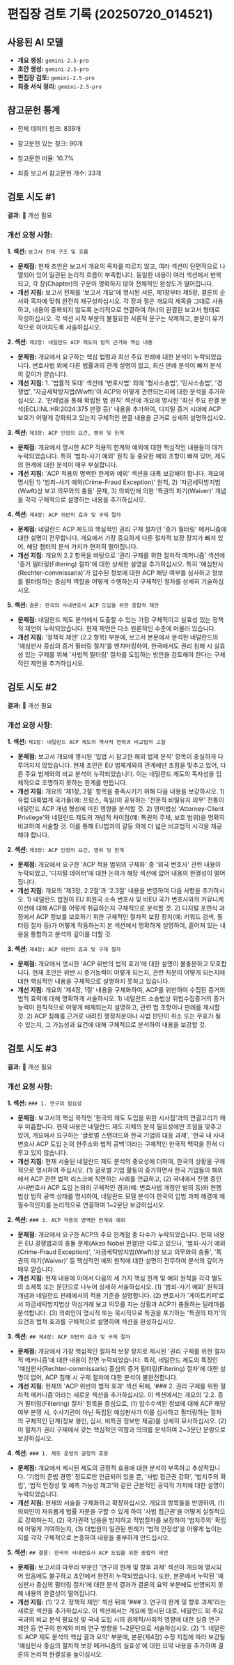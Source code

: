 # 편집장 검토 기록 (20250720_014521)

## 사용된 AI 모델

- **개요 생성:** `gemini-2.5-pro`
- **초안 생성:** `gemini-2.5-pro`
- **편집장 검토:** `gemini-2.5-pro`
- **최종 서식 정리:** `gemini-2.5-pro`

## 참고문헌 통계

- 전체 데이터 청크: 839개
- 참고문헌 있는 청크: 90개
- 참고문헌 비율: 10.7%

- 최종 보고서 참고문헌 개수: 33개

## 검토 시도 #1

**결과:** 🔴 개선 필요

### 개선 요청 사항:

**1. 섹션:** `보고서 전체 구조 및 흐름`
   - **문제점:** 현재 초안은 보고서 개요의 목차를 따르지 않고, 여러 섹션이 단편적으로 나열되어 있어 일관된 논리적 흐름이 부족합니다. 동일한 내용이 여러 섹션에서 반복되고, 각 장(Chapter)의 구분이 명확하지 않아 전체적인 완성도가 떨어집니다.
   - **개선 지침:** 보고서 전체를 '보고서 개요'에 명시된 서론, 제1장부터 제5장, 결론의 순서와 목차에 맞춰 완전히 재구성하십시오. 각 장과 절은 개요의 제목을 그대로 사용하고, 내용이 중복되지 않도록 논리적으로 연결하여 하나의 완결된 보고서 형태로 작성하십시오. 각 섹션 시작 부분의 불필요한 서론적 문구는 삭제하고, 본문이 유기적으로 이어지도록 서술하십시오.

**2. 섹션:** `제2장: 네덜란드 ACP 제도의 법적 근거와 핵심 내용`
   - **문제점:** 개요에서 요구하는 핵심 법령과 최신 주요 판례에 대한 분석이 누락되었습니다. 변호사법 외에 다른 법률과의 관계 설명이 없고, 최신 판례 분석이 빠져 분석의 깊이가 얕습니다.
   - **개선 지침:** 1. '법률적 토대' 섹션에 '변호사법' 외에 '형사소송법', '민사소송법', '경쟁법', '자금세탁방지법(Wwft)'이 ACP와 어떻게 관련되는지에 대한 분석을 추가하십시오. 2. '판례법을 통해 확립된 법 원칙' 섹션에 개요에 명시된 '최신 주요 판결 분석(ECLI:NL:HR:2024:375 판결 등)' 내용을 추가하여, 디지털 증거 시대에 ACP 보호가 어떻게 강화되고 있는지 구체적인 판결 내용을 근거로 상세히 설명하십시오.

**3. 섹션:** `제3장: ACP 인정의 요건, 범위 및 한계`
   - **문제점:** 개요에서 명시한 ACP 적용의 한계와 예외에 대한 핵심적인 내용들이 대거 누락되었습니다. 특히 '범죄-사기 예외' 원칙 등 중요한 예외 조항이 빠져 있어, 제도의 한계에 대한 분석이 매우 부실합니다.
   - **개선 지침:** 'ACP 적용의 명백한 한계와 예외' 섹션을 대폭 보강해야 합니다. 개요에 명시된 1) '범죄-사기 예외(Crime-Fraud Exception)' 원칙, 2) '자금세탁방지법(Wwft)상 보고 의무와의 충돌' 문제, 3) 의뢰인에 의한 '특권의 파기(Waiver)' 개념을 각각 구체적으로 설명하는 내용을 추가하십시오.

**4. 섹션:** `제4장: ACP 위반의 효과 및 구제 절차`
   - **문제점:** 네덜란드 ACP 제도의 핵심적인 권리 구제 절차인 '증거 필터링' 메커니즘에 대한 설명이 전무합니다. 개요에서 가장 중요하게 다룬 절차적 보장 장치가 빠져 있어, 해당 챕터의 분석 가치가 현저히 떨어집니다.
   - **개선 지침:** 개요의 2.2 항목을 바탕으로 '권리 구제를 위한 절차적 메커니즘' 섹션에 '증거 필터링(Filtering) 절차'에 대한 상세한 설명을 추가하십시오. 특히 '예심판사(Rechter-commissaris)'가 압수된 정보에 대한 ACP 해당 여부를 심사하고 정보를 필터링하는 중심적 역할을 어떻게 수행하는지 구체적인 절차를 상세히 기술하십시오.

**5. 섹션:** `결론: 한국의 사내변호사 ACP 도입을 위한 종합적 제언`
   - **문제점:** 네덜란드 제도 분석에서 도출할 수 있는 가장 구체적이고 실효성 있는 정책적 제언이 누락되었습니다. 현재 제언은 다소 원론적인 수준에 머물러 있습니다.
   - **개선 지침:** '정책적 제언' (2.2 항목) 부분에, 보고서 본문에서 분석한 네덜란드의 '예심판사 중심의 증거 필터링 절차'를 벤치마킹하여, 한국에서도 권리 침해 시 실효성 있는 구제를 위해 '사법적 필터링' 절차를 도입하는 방안을 검토해야 한다는 구체적인 제언을 추가하십시오.

## 검토 시도 #2

**결과:** 🔴 개선 필요

### 개선 요청 사항:

**1. 섹션:** `제1장: 네덜란드 ACP 제도의 역사적 연혁과 비교법적 고찰`
   - **문제점:** 보고서 개요에 명시된 '입법 시 참고한 해외 법제 분석' 항목이 충실하게 다루어지지 않았습니다. 현재 초안은 EU 법체계와의 관계에만 초점을 맞추고 있어, 다른 주요 법계와의 비교 분석이 누락되었습니다. 이는 네덜란드 제도의 독자성을 입체적으로 조명하지 못하는 한계를 만듭니다.
   - **개선 지침:** 개요의 '제1장, 2절' 항목을 충족시키기 위해 다음 내용을 보강하시오. 1) 유럽 대륙법계 국가들(예: 프랑스, 독일)이 공유하는 '전문직 비밀유지 의무' 전통이 네덜란드 ACP 개념 형성에 미친 영향을 분석할 것. 2) 영미법상 'Attorney-Client Privilege'와 네덜란드 제도의 개념적 차이점(예: 특권의 주체, 보호 범위)을 명확히 비교하여 서술할 것. 이를 통해 EU법과의 갈등 외에 더 넓은 비교법적 시각을 제공해야 합니다.

**2. 섹션:** `제3장: ACP 인정의 요건, 범위 및 한계`
   - **문제점:** 개요에서 요구한 'ACP 적용 범위의 구체화' 중 '외국 변호사' 관련 내용이 누락되었고, '디지털 데이터'에 대한 논의가 해당 섹션에 없어 내용의 완결성이 떨어집니다.
   - **개선 지침:** 개요의 '제3장, 2.2절'과 '2.3절' 내용을 반영하여 다음 사항을 추가하시오. 1) 네덜란드 법원이 EU 회원국 소속 변호사 및 비EU 국가 변호사와의 커뮤니케이션에 대해 ACP를 어떻게 취급하는지 구체적으로 분석할 것. 2) 디지털 포렌식 과정에서 ACP 정보를 보호하기 위한 구체적인 절차적 보장 장치(예: 키워드 검색, 필터링 절차 등)가 어떻게 작동하는지 본 섹션에서 명확하게 설명하여, 흩어져 있는 내용을 통합하고 분석의 깊이를 더할 것.

**3. 섹션:** `제4장: ACP 위반의 효과 및 구제 절차`
   - **문제점:** 개요에서 명시한 'ACP 위반의 법적 효과'에 대한 설명이 불충분하고 모호합니다. 현재 초안은 위반 시 증거능력이 어떻게 되는지, 관련 처분이 어떻게 되는지에 대한 핵심적인 내용을 구체적으로 설명하지 못하고 있습니다.
   - **개선 지침:** 개요의 '제4장, 1절' 내용을 구체화하여, ACP를 위반하여 수집된 증거의 법적 효력에 대해 명확하게 서술하시오. 1) 네덜란드 소송법상 위법수집증거의 증거능력이 원칙적으로 어떻게 배제되는지 설명하고, 관련 법 조항이나 판례를 제시할 것. 2) ACP 침해를 근거로 내려진 행정처분이나 사법 판단이 취소 또는 무효가 될 수 있는지, 그 가능성과 요건에 대해 구체적으로 분석하여 내용을 보강할 것.

## 검토 시도 #3

**결과:** 🔴 개선 필요

### 개선 요청 사항:

**1. 섹션:** `### 1. 연구의 필요성`
   - **문제점:** 보고서의 핵심 목적인 '한국의 제도 도입을 위한 시사점'과의 연결고리가 매우 미흡합니다. 현재 내용은 네덜란드 제도 자체의 분석 필요성에만 초점을 맞추고 있어, 개요에서 요구하는 '글로벌 스탠더드와 한국 기업의 대응 과제', '한국 내 사내변호사 ACP 도입 논의 현주소와 법적 공백'이라는 구체적인 한국적 맥락을 전혀 다루고 있지 않습니다.
   - **개선 지침:** 현재 서술된 네덜란드 제도 분석의 중요성에 더하여, 한국의 상황을 구체적으로 명시하여 주십시오. (1) 글로벌 기업 활동이 증가하면서 한국 기업들이 해외에서 ACP 관련 법적 리스크에 직면하는 사례를 언급하고, (2) 국내에서 진행 중인 사내변호사 ACP 도입 논의의 구체적인 경과(예: 변호사법 개정안 발의 등)와 현행법상 법적 공백 상태를 명시하여, 네덜란드 모델 분석이 한국의 입법 과제 해결에 왜 필수적인지를 논리적으로 연결하여 1~2문단 보강하십시오.

**2. 섹션:** `### 3. ACP 적용의 명백한 한계와 예외`
   - **문제점:** 개요에서 요구한 ACP의 주요 한계점 중 다수가 누락되었습니다. 현재 내용은 EU 경쟁법과의 충돌 문제(Akzo Nobel 판결)만 다루고 있으나, '범죄-사기 예외(Crime-Fraud Exception)', '자금세탁방지법(Wwft)상 보고 의무와의 충돌', '특권의 파기(Waiver)' 등 핵심적인 예외 원칙에 대한 설명이 전무하여 분석의 깊이가 매우 얕습니다.
   - **개선 지침:** 현재 내용에 이어서 다음의 세 가지 핵심 한계 및 예외 원칙을 각각 별도의 소제목 또는 문단으로 나누어 상세히 서술하십시오. (1) '범죄-사기 예외' 원칙의 개념과 네덜란드 판례에서의 적용 기준을 설명합니다. (2) 변호사가 '게이트키퍼'로서 자금세탁방지법상 의심거래 보고 의무를 지는 상황과 ACP가 충돌하는 딜레마를 분석합니다. (3) 의뢰인이 명시적 또는 묵시적으로 특권을 포기하는 '특권의 파기'의 요건과 법적 효과를 구체적으로 설명하여 섹션을 완성하십시오.

**3. 섹션:** `## 제4장: ACP 위반의 효과 및 구제 절차`
   - **문제점:** 개요에서 가장 핵심적인 절차적 보장 장치로 제시된 '권리 구제를 위한 절차적 메커니즘'에 대한 내용이 전면 누락되었습니다. 특히, 네덜란드 제도의 특징인 '예심판사(Rechter-commissaris) 중심의 증거 필터링(Filtering) 절차'에 대한 설명이 없어, ACP 침해 시 구제 절차에 대한 분석이 불완전합니다.
   - **개선 지침:** 현재의 'ACP 위반의 법적 효과' 섹션 뒤에, '### 2. 권리 구제를 위한 절차적 메커니즘'이라는 새로운 섹션을 추가하십시오. 이 섹션에서는 개요의 '2.2. 증거 필터링(Filtering) 절차' 항목을 중심으로, (1) 압수수색된 정보에 대해 ACP 해당 여부 분쟁 시, 수사기관이 아닌 독립된 예심판사가 이를 심사하고 필터링하는 절차의 구체적인 단계(정보 봉인, 심사, 비특권 정보만 제공)를 상세히 묘사하십시오. (2) 이 절차가 권리 구제에서 갖는 핵심적인 역할과 의의를 분석하여 2~3문단 분량으로 보강하십시오.

**4. 섹션:** `### 1. 제도 운영의 긍정적 효용`
   - **문제점:** 개요에서 제시된 제도의 긍정적 효용에 대한 분석이 부족하고 추상적입니다. '기업의 준법 경영' 정도로만 언급되어 있을 뿐, '사법 접근권 강화', '법치주의 확립', '법적 안정성 및 예측 가능성 제고'와 같은 근본적인 공익적 가치에 대한 설명이 누락되었습니다.
   - **개선 지침:** 현재의 서술을 구체화하고 확장하십시오. 개요의 항목들을 반영하여, (1) 의뢰인이 자유롭게 법률 자문을 구할 수 있게 하여 '사법 접근권'을 어떻게 실질적으로 강화하는지, (2) 국가권력 남용을 방지하고 적법절차를 보장하여 '법치주의' 확립에 어떻게 기여하는지, (3) 대법원의 일관된 판례가 '법적 안정성'을 어떻게 높이는지를 각각 구체적으로 논증하여 내용을 풍부하게 만드십시오.

**5. 섹션:** `## 결론: 한국의 사내변호사 ACP 도입을 위한 종합적 제언`
   - **문제점:** 보고서의 마무리 부분인 '연구의 한계 및 향후 과제' 섹션이 개요에 명시되어 있음에도 불구하고 초안에서 완전히 누락되었습니다. 또한, 본문에서 누락된 '예심판사 중심의 필터링 절차'에 대한 분석 결과가 결론의 요약 부분에도 반영되지 못해 내용의 완결성이 떨어집니다.
   - **개선 지침:** (1) '2.2. 정책적 제언' 섹션 뒤에 '### 3. 연구의 한계 및 향후 과제'라는 새로운 섹션을 추가하십시오. 이 섹션에서는 개요에 명시된 대로, 네덜란드 외 주요국과의 비교 분석 필요성 및 국내 도입 시의 경제적/사회적 영향에 대한 실증 연구 제안 등 연구의 한계와 미래 연구 방향을 1~2문단으로 서술하십시오. (2) '1. 네덜란드 ACP 제도 분석의 핵심 결과 요약' 부분에, 본문(제4장) 수정 지침에 따라 보강될 '예심판사 중심의 절차적 보장 메커니즘의 실효성'에 대한 요약 내용을 추가하여 결론의 논리적 완결성을 높이십시오.

